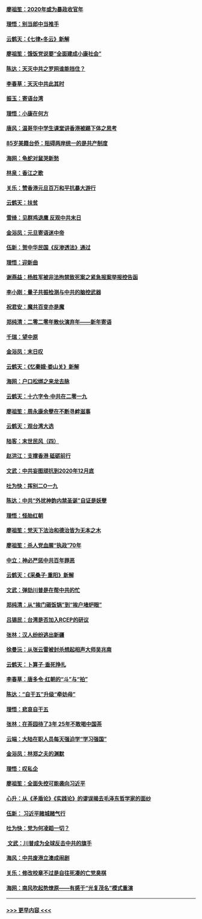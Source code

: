 #### [廖祖笙：2020年或为暴政收官年](../pages/nsc993/n11768216.md?t=01051122) 
#### [理悟：别当郎中当推手](../pages/nsc993/n11768243.md?t=01051122) 
#### [云鹤天：《七律▪冬云》新解](../pages/nsc993/n11768204.md?t=01051122) 
#### [廖祖笙：饿饭党说要“全面建成小康社会”](../pages/nsc993/n11767482.md?t=01051122) 
#### [陈达：天灭中共之罗网谁能挡住？](../pages/nsc993/n11767465.md?t=01051122) 
#### [李春草：天灭中共此其时](../pages/nsc993/n11767452.md?t=01051122) 
#### [振玉：寄语台湾](../pages/nsc993/n11767432.md?t=01051122) 
#### [理悟：小康在何方](../pages/nsc993/n11767394.md?t=01051122) 
#### [唐风：温哥华中学生课堂讲香港被踢下体之思考](../pages/nsc993/n11766848.md?t=01051122) 
#### [85岁美籍台侨：阻碍两岸统一的是共产制度](../pages/nsc993/n11765043.md?t=01051122) 
#### [海网：龟蛇对鼠哭新愁](../pages/nsc993/n11764895.md?t=01051122) 
#### [林泉：香江之歌](../pages/nsc993/n11764415.md?t=01051122) 
#### [关乐：赞香港元旦百万和平抗暴大游行](../pages/nsc993/n11764382.md?t=01051122) 
#### [云鹤天：扶贫](../pages/nsc993/n11764245.md?t=01051122) 
#### [雪绮：见群鸡退鹰  反观中共末日](../pages/nsc993/n11762112.md?t=01051122) 
#### [金浴凤：元旦寄语迷中帝](../pages/nsc993/n11761788.md?t=01051122) 
#### [伍新：贺中华民国《反渗透法》通过](../pages/nsc993/n11761994.md?t=01051122) 
#### [理悟：迎新曲](../pages/nsc993/n11761152.md?t=01051122) 
#### [谢燕益：杨胜军被非法拘禁致死案之紧急报案举报控告函](../pages/nsc993/n11756134.md?t=01051122) 
#### [李小刚：量子共振检测与中共的脑控武器](../pages/nsc993/n11754518.md?t=01051122) 
#### [祝君安：魔共百变亦是魔](../pages/nsc993/n11754469.md?t=01051122) 
#### [郑纯清：二零二零年散伙演弃年——新年寄语](../pages/nsc993/n11754195.md?t=01051122) 
#### [千瑞：望中原](../pages/nsc993/n11754159.md?t=01051122) 
#### [金浴凤：末日叹](../pages/nsc993/n11752359.md?t=01051122) 
#### [云鹤天：《忆秦娥‧娄山关》新解](../pages/nsc993/n11752348.md?t=01051122) 
#### [海网：户口松绑之来龙去脉](../pages/nsc993/n11752328.md?t=01051122) 
#### [云鹤天：十六字令‧中共在二零一九](../pages/nsc993/n11752305.md?t=01051122) 
#### [廖祖笙：周永康余孽在不断寻衅滋事](../pages/nsc993/n11751013.md?t=01051122) 
#### [云鹤天：观台湾大选](../pages/nsc993/n11751007.md?t=01051122) 
#### [陆客：末世民风（四）](../pages/nsc993/n11749203.md?t=01051122) 
#### [赵洪江：支撑香港 砥砺前行](../pages/nsc993/n11748482.md?t=01051122) 
#### [文武：中共妄图顽抗到2020年12月底](../pages/nsc993/n11748446.md?t=01051122) 
#### [吐为快：挥别二O一九](../pages/nsc993/n11748411.md?t=01051122) 
#### [陈达：中共“外扰神韵内禁圣诞”自证是妖孽](../pages/nsc993/n11748226.md?t=01051122) 
#### [理悟：怪胎红朝](../pages/nsc993/n11748206.md?t=01051122) 
#### [廖祖笙：党天下法治和德治皆为无本之木](../pages/nsc993/n11748135.md?t=01051122) 
#### [廖祖笙：杀人党血腥“执政”70年](../pages/nsc993/n11745144.md?t=01051122) 
#### [中立：神必严惩中共百年罪恶](../pages/nsc993/n11744970.md?t=01051122) 
#### [云鹤天：《采桑子‧重阳》新解](../pages/nsc993/n11744948.md?t=01051122) 
#### [文武：弹劾川普是在帮中共的忙](../pages/nsc993/n11744758.md?t=01051122) 
#### [郑纯清：从“挨门砸饭锅”到“挨户堵炉眼”](../pages/nsc993/n11744745.md?t=01051122) 
#### [吕锡民：台湾是否加入RCEP的研议](../pages/nsc993/n11744701.md?t=01051122) 
#### [张林：汉人纷纷逃出新疆](../pages/nsc993/n11743530.md?t=01051122) 
#### [徐曼沅：从张云雷被封杀想起相声大师吴兆南](../pages/nsc993/n11741816.md?t=01051122) 
#### [云鹤天：卜算子‧垂死挣扎](../pages/nsc993/n11739956.md?t=01051122) 
#### [李春草：唐多令‧红朝的“斗”与“拍”](../pages/nsc993/n11739830.md?t=01051122) 
#### [陈达：“自干五”升级“牵妨母”](../pages/nsc993/n11739724.md?t=01051122) 
#### [理悟：悲哀自干五](../pages/nsc993/n11739547.md?t=01051122) 
#### [张林：在茶园待了3年 25年不敢喝中国茶](../pages/nsc993/n11739240.md?t=01051122) 
#### [云端：大陆在职人员每天强迫学“学习强国”](../pages/nsc993/n11738735.md?t=01051122) 
#### [金浴凤：林郑之夫的渊默](../pages/nsc993/n11737735.md?t=01051122) 
#### [理悟：叹私企](../pages/nsc993/n11737715.md?t=01051122) 
#### [廖祖笙：全面失控可能袭向习近平](../pages/nsc993/n11737704.md?t=01051122) 
#### [心升：从《矛盾论》《实践论》的谬误揭去毛泽东哲学家的面纱](../pages/nsc993/n11736962.md?t=01051122) 
#### [伍新： 习近平赌城赌气行](../pages/nsc993/n11736929.md?t=01051122) 
#### [吐为快：党为何凌蹈一切？](../pages/nsc993/n11736915.md?t=01051122) 
#### [ 文武：川普成为全球反击中共的旗手](../pages/nsc993/n11736882.md?t=01051122) 
#### [海风：中共废港立澳成闹剧](../pages/nsc993/n11735857.md?t=01051122) 
#### [关乐：修改校章不过是自往死凑的亡党臭棋](../pages/nsc993/n11735097.md?t=01051122) 
#### [海网：南风吹起势燎原——有感于“光复茂名”模式重演](../pages/nsc993/n11732308.md?t=01051122) 

----
#### [ >>> 更早内容 <<< ](../indexes/nsc993-earlier.md)
